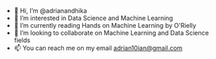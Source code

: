 - 👋 Hi, I’m @adrianandhika
- 👀 I’m interested in Data Science and Machine Learning
- 🌱 I’m currently reading Hands on Machine Learning by O'Rielly
- 💞️ I’m looking to collaborate on Machine Learning and Data Science fields
- 📫 You can reach me on my email adrian10ian@gmail.com

<!---
adrianandhika/adrianandhika is a ✨ special ✨ repository because its `README.md` (this file) appears on your GitHub profile.
You can click the Preview link to take a look at your changes.
--->
